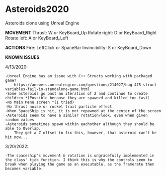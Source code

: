 # Asteroids2020
Asteroids clone using Unreal Engine

**MOVEMENT**
Thrust:		W or KeyBoard_Up
Rotate right:	D or KeyBoard_Right
Rotate left:	A or KeyBoard_Left

**ACTIONS**
Fire:		LeftClick or SpaceBar
Invincibility:	S or KeyBoard_Down


**KNOWN ISSUES**

4/13/2020:
	
	-Unreal Engine has an issue with C++ Structs working with packaged game? 
		https://answers.unrealengine.com/questions/214027/bug-475-struct-variables-fail-in-standalone-game.html
	-Some asteroids go past an iteration of 2 and continue to create children *(Possible because they are spawned and killed too fast)
	-No Main Menu screen *(I tried)
	-No thrust noise or rocket trail particle effect
	-When SpaceShip is hit, it is not repawned at the center of the screen
	-Asteroids seem to have a similar rotation/look, even when given random values
	-Asteroids sometimes spawn within eachother although they should be able to Overlap. 
		They get a Z offset to fix this, however, that asteroid can't be hit now...
		
3/20/2022:
	
	-The spaceship's movement & rotation is ungracefully implemented in the class' tick function. I think this is why the controls seem to break when playing the game as an executable, as the framerate then becomes variable.
	

